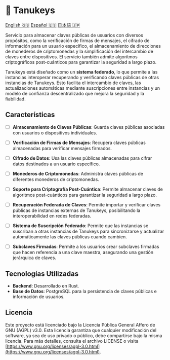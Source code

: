 # 🐻 Tanukeys

[English 🇬🇧](../../README.md) [Español 🇪🇸](./ES.md) [日本語 🇯🇵](./JP.md)

Servicio para almacenar claves públicas de usuarios con diversos propósitos, como la verificación de firmas de mensajes, el cifrado de información para un usuario específico, el almacenamiento de direcciones de monederos de criptomonedas y la simplificación del intercambio de claves entre dispositivos. El servicio también admite algoritmos criptográficos post-cuánticos para garantizar la seguridad a largo plazo.  

Tanukeys está diseñado como un **sistema federado**, lo que permite a las instancias interoperar recuperando y verificando claves públicas de otras instancias de Tanukeys. Esto facilita el intercambio de claves, las actualizaciones automáticas mediante suscripciones entre instancias y un modelo de confianza descentralizado que mejora la seguridad y la fiabilidad.  


## Características

- [ ] **Almacenamiento de Claves Públicas**: Guarda claves públicas asociadas con usuarios o dispositivos individuales.
- [ ] **Verificación de Firmas de Mensajes**: Recupera claves públicas almacenadas para verificar mensajes firmados.
- [ ] **Cifrado de Datos**: Usa las claves públicas almacenadas para cifrar datos destinados a un usuario específico.
- [ ] **Monederos de Criptomonedas**: Administra claves públicas de diferentes monederos de criptomonedas.
- [ ] **Soporte para Criptografía Post-Cuántica**: Permite almacenar claves de algoritmos post-cuánticos para garantizar la seguridad a largo plazo.
- [ ] **Recuperación Federada de Claves**: Permite importar y verificar claves públicas de instancias externas de Tanukeys, posibilitando la interoperabilidad en redes federadas.
- [ ] **Sistema de Suscripción Federado**: Permite que las instancias se suscriban a otras instancias de Tanukeys para sincronizarse y actualizar automáticamente las claves públicas cuando cambien.
- [ ] **Subclaves Firmadas**: Permite a los usuarios crear subclaves firmadas que hacen referencia a una clave maestra, asegurando una gestión jerárquica de claves.


## Tecnologías Utilizadas

- **Backend**: Desarrollado en Rust.
- **Base de Datos**: PostgreSQL para la persistencia de claves públicas e información de usuarios.


## Licencia

Este proyecto está licenciado bajo la Licencia Pública General Affero de GNU (AGPL) v3.0. Esta licencia garantiza que cualquier modificación del software, ya sea de uso privado o público, debe compartirse bajo la misma licencia. Para más detalles, consulta el archivo LICENSE o visita [https://www.gnu.org/licenses/agpl-3.0.html](https://www.gnu.org/licenses/agpl-3.0.html).
